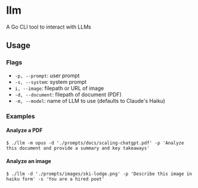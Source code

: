# llm

A Go CLI tool to interact with LLMs

## Usage

### Flags
- `-p, --prompt`: user prompt
- `-s, --system`: system prompt
- `i, --image`: filepath or URL of image
- `-d, --document`: filepath of document (PDF)
- `-m, --model`: name of LLM to use (defaults to Claude's Haiku)


### Examples

#### Analyze a PDF

```
$ ./llm -m opus -d './prompts/docs/scaling-chatgpt.pdf' -p 'Analyze this document and provide a summary and key takeaways'
```

#### Analyze an image

```
$ ./llm -d './prompts/images/ski-lodge.png' -p 'Describe this image in haiku form' -s 'You are a hired poet'
```
